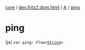 [core](../../index.md) / [dev.fritz2.dom.html](../index.md) / [A](index.md) / [ping](./ping.md)

# ping

(js) `var ping: Flow<`[`String`](https://kotlinlang.org/api/latest/jvm/stdlib/kotlin/-string/index.html)`>`